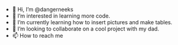 - 👋 Hi, I’m @dangerneeks
- 👀 I’m interested in learning more code.
- 🌱 I’m currently learning how to insert pictures and make tables.
- 💞️ I’m looking to collaborate on a cool project with my dad.
- 📫 How to reach me 

<!---
dangerneeks/dangerneeks is a ✨ special ✨ repository because its `README.md` (this file) appears on your GitHub profile.
You can click the Preview link to take a look at your changes.
--->
